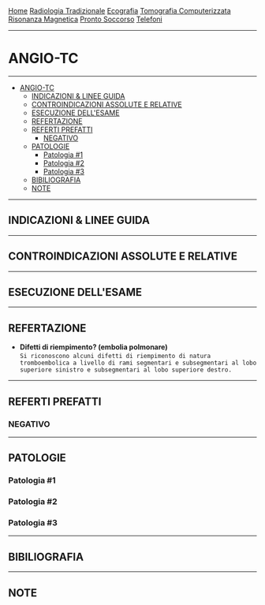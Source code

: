 <div class="topnav">
  <a href="https://sl-rad.github.io/SL-Rad-Vademecum">Home</a>
  <a href="https://sl-rad.github.io/SL-Rad-Vademecum/radiologia_tradizionale.html">Radiologia Tradizionale</a>
  <a href="https://sl-rad.github.io/SL-Rad-Vademecum/ecografia.html">Ecografia</a>
  <a href="https://sl-rad.github.io/SL-Rad-Vademecum/tomografia_computerizzata.html">Tomografia Computerizzata</a>
  <a href="https://sl-rad.github.io/SL-Rad-Vademecum/risonanza_magnetica.html">Risonanza Magnetica</a>
  <a href="https://sl-rad.github.io/SL-Rad-Vademecum/pronto_soccorso.html">Pronto Soccorso</a>
  <a href="https://sl-rad.github.io/SL-Rad-Vademecum/contatti.html">Telefoni</a>
</div>

- - -

# ANGIO-TC

- - -

- [ANGIO-TC](#angio-tc)
	- [INDICAZIONI & LINEE GUIDA](#indicazioni--linee-guida)
	- [CONTROINDICAZIONI ASSOLUTE E RELATIVE](#controindicazioni-assolute-e-relative)
	- [ESECUZIONE DELL'ESAME](#esecuzione-dellesame)
	- [REFERTAZIONE](#refertazione)
	- [REFERTI PREFATTI](#referti-prefatti)
		- [NEGATIVO](#negativo)
	- [PATOLOGIE](#patologie)
		- [Patologia #1](#patologia-1)
		- [Patologia #2](#patologia-2)
		- [Patologia #3](#patologia-3)
	- [BIBILIOGRAFIA](#bibiliografia)
	- [NOTE](#note)

- - -

## INDICAZIONI & LINEE GUIDA

---

## CONTROINDICAZIONI ASSOLUTE E RELATIVE

---

## ESECUZIONE DELL'ESAME

---

## REFERTAZIONE

- **Difetti di riempimento? (embolia polmonare)** <br> `Si riconoscono alcuni difetti di riempimento di natura tromboembolica a livello di rami
segmentari e subsegmentari al lobo superiore sinistro e subsegmentari al lobo superiore destro.`

---

## REFERTI PREFATTI

### NEGATIVO

---

## PATOLOGIE

### Patologia #1
### Patologia #2
### Patologia #3

---

## BIBILIOGRAFIA

---

## NOTE


